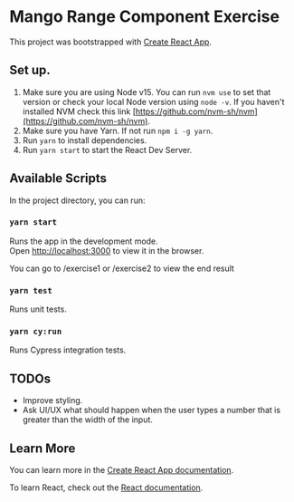 # Mango Range Component Exercise

This project was bootstrapped with [Create React App](https://github.com/facebook/create-react-app).

## Set up.

1. Make sure you are using Node v15. You can run ```nvm use``` to set that version or check your local Node version using ```node -v```. If you haven't installed NVM check this link [https://github.com/nvm-sh/nvm](https://github.com/nvm-sh/nvm).
2. Make sure you have Yarn. If not run ```npm i -g yarn```.
3. Run ```yarn``` to install dependencies.
4. Run ```yarn start``` to start the React Dev Server.

## Available Scripts

In the project directory, you can run:

### `yarn start`

Runs the app in the development mode.\
Open [http://localhost:3000](http://localhost:3000) to view it in the browser.

You can go to /exercise1 or /exercise2 to view the end result

### `yarn test`

Runs unit tests.

### `yarn cy:run`

Runs Cypress integration tests.

## TODOs
- Improve styling.
- Ask UI/UX what should happen when the user types a number that is greater than the width of the input.

## Learn More

You can learn more in the [Create React App documentation](https://facebook.github.io/create-react-app/docs/getting-started).

To learn React, check out the [React documentation](https://reactjs.org/).
